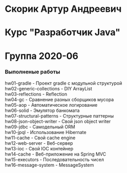 # Скорик Артур Андреевич

# Курс "Разработчик Java"

# Группа 2020-06

### Выполненые работы
hw01-gradle - Проект gradle с модульной структурой<br>
hw02-generic-collections - DIY ArrayList<br>
hw03-reflections - Reflection<br>
hw04-gc - Сравнение разных сборщиков мусора<br>
hw05-aop - Автоматическое логирование<br>
hw06-solid - Эмулятор банкомата<br>
hw07-structural-patterns - Структурные паттерны<br>
hw08-json-object-writer - Cвой json object writer<br>
hw09-jdbc - Самодельный ORM<br>
hw10-jpql - Использование Hibernate<br>
hw11-cache - Свой cache engine<br>
hw12-web-server - Веб-сервер<br>
hw13-ioc - Свой IOC контейнер<br>
hw14-cache - Веб-приложение на Spring MVC<br>
hw15-executors - Последовательность чисел<br>
hw16-message-system - MessageSystem